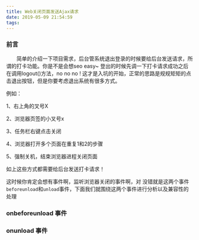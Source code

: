 ```yaml
---
title: Web关闭页面发送Ajax请求
date: 2019-05-09 21:54:59
tags:
---
```


### 前言

&emsp;&emsp;简单的介绍一下项目需求，后台管系统退出登录的时候要给后台发送请求，所谓的打卡功能。你是不是会想seo easy~ 登出的时候先调一下打卡请求成功之后在调用logout()方法，no no no ! 这才是入坑的开始，正常的思路是规规矩矩的点击退出按钮，但是你要考虑退出系统有很多方式。

例如：

1、右上角的叉号X

2、浏览器页签的小叉号x

3、任务栏右键点击关闭

4、浏览器打开多个页面在重复1和2的步骤

5、强制关机，结束浏览器进程关闭页面

如上这些方式都需要给后台发送打卡请求！

这时候你肯定会想有事件啊，监听浏览器关闭的事件啊，对 没错就是这两个事件`beforeunload`和`unload`事件，下面我们就围绕这两个事件进行分析以及兼容性的处理

### onbeforeunload 事件



### onunload 事件